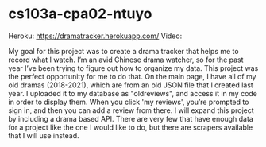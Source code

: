 # cs103a-cpa02-ntuyo

Heroku: https://dramatracker.herokuapp.com/
Video: 

My goal for this project was to create a drama tracker that helps me to record what I watch. I’m an avid Chinese drama watcher, so for the past year I’ve been trying to figure out how to organize my data. This project was the perfect opportunity for me to do that. On the main page, I have all of my old dramas (2018-2021), which are from an old JSON file that I created last year. I uploaded it to my database as "oldreviews", and access it in my code in order to display them. When you click 'my reviews', you’re prompted to sign in, and then you can add a review from there. I will expand this project by including a drama based API. There are very few that have enough data for a project like the one I would like to do, but there are scrapers available that I will use instead.

